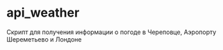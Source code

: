 # api_weather
 
Скрипт для получения информации о погоде в Череповце, Аэропорту Шереметьево и Лондоне
